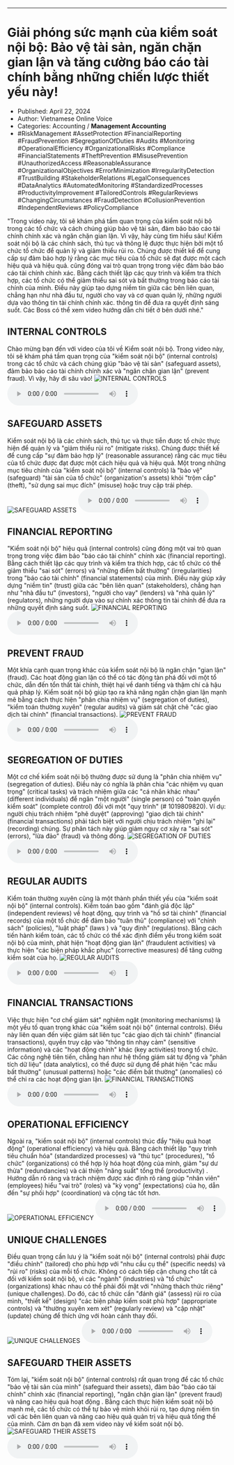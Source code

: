 
---

# Giải phóng sức mạnh của kiểm soát nội bộ: Bảo vệ tài sản, ngăn chặn gian lận và tăng cường báo cáo tài chính bằng những chiến lược thiết yếu này!

- Published: April 22, 2024
- Author: Vietnamese Online Voice
- Categories: Accounting / **Management Accounting**
- #RiskManagement #AssetProtection #FinancialReporting #FraudPrevention #SegregationOfDuties #Audits #Monitoring #OperationalEfficiency #OrganizationalRisks #Compliance #FinancialStatements #TheftPrevention #MisusePrevention #UnauthorizedAccess #ReasonableAssurance #OrganizationalObjectives #ErrorMinimization #IrregularityDetection #TrustBuilding #StakeholderRelations #LegalConsequences #DataAnalytics #AutomatedMonitoring #StandardizedProcesses #ProductivityImprovement #TailoredControls #RegularReviews #ChangingCircumstances #FraudDetection #CollusionPrevention #IndependentReviews #PolicyCompliance

"Trong video này, tôi sẽ khám phá tầm quan trọng của kiểm soát nội bộ trong các tổ chức và cách chúng giúp bảo vệ tài sản, đảm bảo báo cáo tài chính chính xác và ngăn chặn gian lận. Vì vậy, hãy cùng tìm hiểu sâu! Kiểm soát nội bộ là các chính sách, thủ tục và thông lệ được thực hiện bởi một tổ chức tổ chức để quản lý và giảm thiểu rủi ro. Chúng được thiết kế để cung cấp sự đảm bảo hợp lý rằng các mục tiêu của tổ chức sẽ đạt được một cách hiệu quả và hiệu quả. cũng đóng vai trò quan trọng trong việc đảm bảo báo cáo tài chính chính xác. Bằng cách thiết lập các quy trình và kiểm tra thích hợp, các tổ chức có thể giảm thiểu sai sót và bất thường trong báo cáo tài chính của mình. Điều này giúp tạo dựng niềm tin giữa các bên liên quan, chẳng hạn như nhà đầu tư, người cho vay và cơ quan quản lý, những người dựa vào thông tin tài chính chính xác. thông tin để đưa ra quyết định sáng suốt. Các Boss có thể xem video hướng dẫn chi tiết ở bên dưới nhé."


## INTERNAL CONTROLS

Chào mừng bạn đến với video của tôi về Kiểm soát nội bộ. Trong video này, tôi sẽ khám phá tầm quan trọng của "kiểm soát nội bộ" (internal controls) trong các tổ chức và cách chúng giúp "bảo vệ tài sản" (safeguard assets), đảm bảo báo cáo tài chính chính xác và "ngăn chặn gian lận" (prevent fraud). Vì vậy, hãy đi sâu vào!
![INTERNAL CONTROLS](https://http-archiver-apis-production-80.schnworks.com/storage/images/transitions/2024-04-22/transition--16357885419-Montserrat-Black-7B1FA2.jpg)
<audio controls>
    <source src="https://http-archiver-apis-production-80.schnworks.com/storage/audio/file-36445218844.mp3" type="audio/mpeg">
</audio>



## SAFEGUARD ASSETS

Kiểm soát nội bộ là các chính sách, thủ tục và thực tiễn được tổ chức thực hiện để quản lý và "giảm thiểu rủi ro" (mitigate risks). Chúng được thiết kế để cung cấp "sự đảm bảo hợp lý" (reasonable assurance) rằng các mục tiêu của tổ chức được đạt được một cách hiệu quả và hiệu quả. Một trong những mục tiêu chính của "kiểm soát nội bộ" (internal controls) là "bảo vệ" (safeguard) "tài sản của tổ chức" (organization's assets) khỏi "trộm cắp" (theft), "sử dụng sai mục đích" (misuse) hoặc truy cập trái phép.
![SAFEGUARD ASSETS](https://http-archiver-apis-production-80.schnworks.com/storage/images/transitions/2024-04-22/transition-17721702387-Montserrat-Regular-004895.jpg)
<audio controls>
    <source src="https://http-archiver-apis-production-80.schnworks.com/storage/audio/file-5349234616.mp3" type="audio/mpeg">
</audio>



## FINANCIAL REPORTING

"Kiểm soát nội bộ" hiệu quả (internal controls) cũng đóng một vai trò quan trọng trong việc đảm bảo "báo cáo tài chính" chính xác (financial reporting). Bằng cách thiết lập các quy trình và kiểm tra thích hợp, các tổ chức có thể giảm thiểu "sai sót" (errors) và "những điểm bất thường" (irregularities) trong "báo cáo tài chính" (financial statements) của mình. Điều này giúp xây dựng "niềm tin" (trust) giữa các "bên liên quan" (stakeholders), chẳng hạn như "nhà đầu tư" (investors), "người cho vay" (lenders) và "nhà quản lý" (regulators), những người dựa vào sự chính xác thông tin tài chính để đưa ra những quyết định sáng suốt.
![FINANCIAL REPORTING](https://http-archiver-apis-production-80.schnworks.com/storage/images/transitions/2024-04-22/transition-15129731040-Montserrat-Thin-303F9F.jpg)
<audio controls>
    <source src="https://http-archiver-apis-production-80.schnworks.com/storage/audio/file-44186405494.mp3" type="audio/mpeg">
</audio>



## PREVENT FRAUD

Một khía cạnh quan trọng khác của kiểm soát nội bộ là ngăn chặn "gian lận" (fraud). Các hoạt động gian lận có thể có tác động tàn phá đối với một tổ chức, dẫn đến tổn thất tài chính, thiệt hại về danh tiếng và thậm chí cả hậu quả pháp lý. Kiểm soát nội bộ giúp tạo ra khả năng ngăn chặn gian lận mạnh mẽ bằng cách thực hiện "phân chia nhiệm vụ" (segregation of duties), "kiểm toán thường xuyên" (regular audits) và giám sát chặt chẽ "các giao dịch tài chính" (financial transactions).
![PREVENT FRAUD](https://http-archiver-apis-production-80.schnworks.com/storage/images/transitions/2024-04-22/transition-12668819697-Montserrat-ExtraBold-004895.jpg)
<audio controls>
    <source src="https://http-archiver-apis-production-80.schnworks.com/storage/audio/file-9907042925.mp3" type="audio/mpeg">
</audio>



## SEGREGATION OF DUTIES

Một cơ chế kiểm soát nội bộ thường được sử dụng là "phân chia nhiệm vụ" (segregation of duties). Điều này có nghĩa là phân chia "các nhiệm vụ quan trọng" (critical tasks) và trách nhiệm giữa các "cá nhân khác nhau" (different individuals) để ngăn "một người" (single person) có "toàn quyền kiểm soát" (complete control) đối với một "quy trình" (# 1019809820). Ví dụ: người chịu trách nhiệm "phê duyệt" (approving) "giao dịch tài chính" (financial transactions) ​​phải tách biệt với người chịu trách nhiệm "ghi lại" (recording) chúng. Sự phân tách này giúp giảm nguy cơ xảy ra "sai sót" (errors), "lừa đảo" (fraud) và thông đồng.
![SEGREGATION OF DUTIES](https://http-archiver-apis-production-80.schnworks.com/storage/images/transitions/2024-04-22/transition--29329016121-Montserrat-Bold-303F9F.jpg)
<audio controls>
    <source src="https://http-archiver-apis-production-80.schnworks.com/storage/audio/file-11613524915.mp3" type="audio/mpeg">
</audio>



## REGULAR AUDITS

Kiểm toán thường xuyên cũng là một thành phần thiết yếu của "kiểm soát nội bộ" (internal controls). Kiểm toán bao gồm "đánh giá độc lập" (independent reviews) về hoạt động, quy trình và "hồ sơ tài chính" (financial records) của một tổ chức để đảm bảo "tuân thủ" (compliance) với "chính sách" (policies), "luật pháp" (laws ) và "quy định" (regulations). Bằng cách tiến hành kiểm toán, các tổ chức có thể xác định điểm yếu trong kiểm soát nội bộ của mình, phát hiện "hoạt động gian lận" (fraudulent activities) và thực hiện "các biện pháp khắc phục" (corrective measures) để tăng cường kiểm soát của họ.
![REGULAR AUDITS](https://http-archiver-apis-production-80.schnworks.com/storage/images/transitions/2024-04-22/transition-3361892709-Montserrat-Regular-512DA8.jpg)
<audio controls>
    <source src="https://http-archiver-apis-production-80.schnworks.com/storage/audio/file-979814049.mp3" type="audio/mpeg">
</audio>



## FINANCIAL TRANSACTIONS

Việc thực hiện "cơ chế giám sát" nghiêm ngặt (monitoring mechanisms) là một yếu tố quan trọng khác của "kiểm soát nội bộ" (internal controls). Điều này liên quan đến việc giám sát liên tục "các giao dịch tài chính" (financial transactions), quyền truy cập vào "thông tin nhạy cảm" (sensitive information) và các "hoạt động chính" khác (key activities) trong tổ chức. Các công nghệ tiên tiến, chẳng hạn như hệ thống giám sát tự động và "phân tích dữ liệu" (data analytics), có thể được sử dụng để phát hiện "các mẫu bất thường" (unusual patterns) hoặc "các điểm bất thường" (anomalies) có thể chỉ ra các hoạt động gian lận.
![FINANCIAL TRANSACTIONS](https://http-archiver-apis-production-80.schnworks.com/storage/images/transitions/2024-04-22/transition-8334782540-Montserrat-Bold-673AB7.jpg)
<audio controls>
    <source src="https://http-archiver-apis-production-80.schnworks.com/storage/audio/file-13770632888.mp3" type="audio/mpeg">
</audio>



## OPERATIONAL EFFICIENCY

Ngoài ra, "kiểm soát nội bộ" (internal controls) thúc đẩy "hiệu quả hoạt động" (operational efficiency) và hiệu quả. Bằng cách thiết lập "quy trình tiêu chuẩn hóa" (standardized processes) và "thủ tục" (procedures), "tổ chức" (organizations) có thể hợp lý hóa hoạt động của mình, giảm "sự dư thừa" (redundancies) và cải thiện "năng suất" tổng thể (productivity) . Hướng dẫn rõ ràng và trách nhiệm được xác định rõ ràng giúp "nhân viên" (employees) hiểu "vai trò" (roles) và "kỳ vọng" (expectations) của họ, dẫn đến "sự phối hợp" (coordination) và cộng tác tốt hơn.
![OPERATIONAL EFFICIENCY](https://http-archiver-apis-production-80.schnworks.com/storage/images/transitions/2024-04-22/transition--22192394078-Montserrat-Bold-1A237E.jpg)
<audio controls>
    <source src="https://http-archiver-apis-production-80.schnworks.com/storage/audio/file-21562361291.mp3" type="audio/mpeg">
</audio>



## UNIQUE CHALLENGES

Điều quan trọng cần lưu ý là "kiểm soát nội bộ" (internal controls) phải được "điều chỉnh" (tailored) cho phù hợp với "nhu cầu cụ thể" (specific needs) và "rủi ro" (risks) của mỗi tổ chức. Không có cách tiếp cận chung cho tất cả đối với kiểm soát nội bộ, vì các "ngành" (industries) và "tổ chức" (organizations) khác nhau có thể phải đối mặt với "những thách thức riêng" (unique challenges). Do đó, các tổ chức cần "đánh giá" (assess) rủi ro của mình, "thiết kế" (design) "các biện pháp kiểm soát phù hợp" (appropriate controls) và "thường xuyên xem xét" (regularly review) và "cập nhật" (update) chúng để thích ứng với hoàn cảnh thay đổi.
![UNIQUE CHALLENGES](https://http-archiver-apis-production-80.schnworks.com/storage/images/transitions/2024-04-22/transition-231038692-Montserrat-Black-7B1FA2.jpg)
<audio controls>
    <source src="https://http-archiver-apis-production-80.schnworks.com/storage/audio/file-7672956927.mp3" type="audio/mpeg">
</audio>



## SAFEGUARD THEIR ASSETS

Tóm lại, "kiểm soát nội bộ" (internal controls) rất quan trọng để các tổ chức "bảo vệ tài sản của mình" (safeguard their assets), đảm bảo "báo cáo tài chính" chính xác (financial reporting), "ngăn chặn gian lận" (prevent fraud) và nâng cao hiệu quả hoạt động . Bằng cách thực hiện kiểm soát nội bộ mạnh mẽ, các tổ chức có thể tự bảo vệ mình khỏi rủi ro, tạo dựng niềm tin với các bên liên quan và nâng cao hiệu quả quản trị và hiệu quả tổng thể của mình. Cảm ơn bạn đã xem video này về kiểm soát nội bộ.
![SAFEGUARD THEIR ASSETS](https://http-archiver-apis-production-80.schnworks.com/storage/images/transitions/2024-04-22/transition--32342749-Montserrat-Black-880E4F.jpg)
<audio controls>
    <source src="https://http-archiver-apis-production-80.schnworks.com/storage/audio/file-54853349845.mp3" type="audio/mpeg">
</audio>

